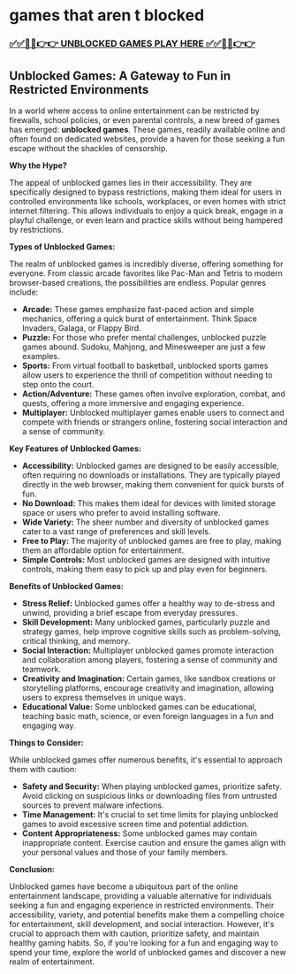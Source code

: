 # games that aren t blocked

### [✅✅🔴🔴👉👉 UNBLOCKED GAMES PLAY HERE ✅✅🔴🔴👉👉](https://topstoryindia.com)

## Unblocked Games: A Gateway to Fun in Restricted Environments

In a world where access to online entertainment can be restricted by firewalls, school policies, or even parental controls, a new breed of games has emerged: **unblocked games**. These games, readily available online and often found on dedicated websites, provide a haven for those seeking a fun escape without the shackles of censorship.

**Why the Hype?**

The appeal of unblocked games lies in their accessibility. They are specifically designed to bypass restrictions, making them ideal for users in controlled environments like schools, workplaces, or even homes with strict internet filtering. This allows individuals to enjoy a quick break, engage in a playful challenge, or even learn and practice skills without being hampered by restrictions.

**Types of Unblocked Games:**

The realm of unblocked games is incredibly diverse, offering something for everyone. From classic arcade favorites like Pac-Man and Tetris to modern browser-based creations, the possibilities are endless. Popular genres include:

* **Arcade:**  These games emphasize fast-paced action and simple mechanics, offering a quick burst of entertainment. Think Space Invaders, Galaga, or Flappy Bird.
* **Puzzle:** For those who prefer mental challenges, unblocked puzzle games abound. Sudoku, Mahjong, and Minesweeper are just a few examples.
* **Sports:** From virtual football to basketball, unblocked sports games allow users to experience the thrill of competition without needing to step onto the court.
* **Action/Adventure:** These games often involve exploration, combat, and quests, offering a more immersive and engaging experience. 
* **Multiplayer:** Unblocked multiplayer games enable users to connect and compete with friends or strangers online, fostering social interaction and a sense of community.

**Key Features of Unblocked Games:**

* **Accessibility:** Unblocked games are designed to be easily accessible, often requiring no downloads or installations. They are typically played directly in the web browser, making them convenient for quick bursts of fun.
* **No Download:** This makes them ideal for devices with limited storage space or users who prefer to avoid installing software.
* **Wide Variety:** The sheer number and diversity of unblocked games cater to a vast range of preferences and skill levels.
* **Free to Play:** The majority of unblocked games are free to play, making them an affordable option for entertainment.
* **Simple Controls:** Most unblocked games are designed with intuitive controls, making them easy to pick up and play even for beginners.

**Benefits of Unblocked Games:**

* **Stress Relief:** Unblocked games offer a healthy way to de-stress and unwind, providing a brief escape from everyday pressures.
* **Skill Development:** Many unblocked games, particularly puzzle and strategy games, help improve cognitive skills such as problem-solving, critical thinking, and memory.
* **Social Interaction:** Multiplayer unblocked games promote interaction and collaboration among players, fostering a sense of community and teamwork.
* **Creativity and Imagination:** Certain games, like sandbox creations or storytelling platforms, encourage creativity and imagination, allowing users to express themselves in unique ways.
* **Educational Value:** Some unblocked games can be educational, teaching basic math, science, or even foreign languages in a fun and engaging way.

**Things to Consider:**

While unblocked games offer numerous benefits, it's essential to approach them with caution:

* **Safety and Security:** When playing unblocked games, prioritize safety. Avoid clicking on suspicious links or downloading files from untrusted sources to prevent malware infections.
* **Time Management:** It's crucial to set time limits for playing unblocked games to avoid excessive screen time and potential addiction.
* **Content Appropriateness:** Some unblocked games may contain inappropriate content.  Exercise caution and ensure the games align with your personal values and those of your family members.

**Conclusion:**

Unblocked games have become a ubiquitous part of the online entertainment landscape, providing a valuable alternative for individuals seeking a fun and engaging experience in restricted environments. Their accessibility, variety, and potential benefits make them a compelling choice for entertainment, skill development, and social interaction. However, it's crucial to approach them with caution, prioritize safety, and maintain healthy gaming habits. So, if you're looking for a fun and engaging way to spend your time, explore the world of unblocked games and discover a new realm of entertainment. 
